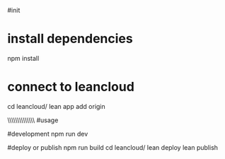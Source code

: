 #init 

# install dependencies
npm install

# connect to leancloud
cd leancloud/
lean app add origin <leancloudAppid>

\\\\\\\\\\\\\\\\\\\\\\\\\\\\
#usage

#development
npm run dev

#deploy or publish
npm run build
cd leancloud/
lean deploy
lean publish